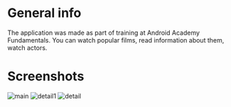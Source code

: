 
# General info
The application was made as part of training at Android Academy Fundamentals. 
You can watch popular films, read information about them, watch actors. 

# Screenshots
![main](https://user-images.githubusercontent.com/53014698/113436103-c153ed80-93ec-11eb-8d40-db2e0fbc8482.jpg=100x20)
![detail1](https://user-images.githubusercontent.com/53014698/113436123-cb75ec00-93ec-11eb-9908-c540a408a7f4.jpg)
![detail](https://user-images.githubusercontent.com/53014698/113436111-c6b13800-93ec-11eb-9fcd-c14392424b39.jpg)

